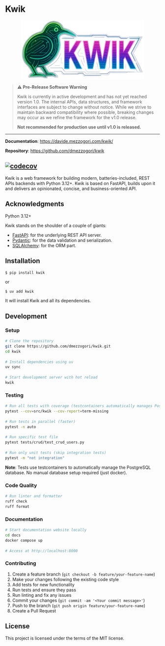 # Kwik

<div align="center">
<img src="docs/handbook/docs/img/logo.png" alt="Kwik Logo" width="400">
</div>

> **⚠️ Pre-Release Software Warning**
> 
> Kwik is currently in active development and has not yet reached version 1.0. The internal APIs, data structures, and framework interfaces are subject to change without notice. While we strive to maintain backward compatibility where possible, breaking changes may occur as we refine the framework for the v1.0 release.
> 
> **Not recommended for production use until v1.0 is released.**

---

**Documentation**: https://davide.mezzogori.com/kwik/

**Repository**: https://github.com/dmezzogori/kwik

[![codecov](https://codecov.io/github/dmezzogori/kwik/branch/main/graph/badge.svg?token=7WBOPGCSWS)](https://codecov.io/github/dmezzogori/kwik)
---

Kwik is a web framework for building modern, batteries-included, REST APIs backends with Python 3.12+.
Kwik is based on FastAPI, builds upon it and delivers an opinionated, concise, and business-oriented API.


## Acknowledgments

Python 3.12+

Kwik stands on the shoulder of a couple of giants:

* [FastAPI](https://fastapi.tiangolo.com/): for the underlying REST API server.
* [Pydantic](https://docs.pydantic.dev/1.10/): for the data validation and serialization.
* [SQLAlchemy](https://www.sqlalchemy.org/): for the ORM part.

## Installation

```console
$ pip install kwik
```

or

```console
$ uv add kwik
```

It will install Kwik and all its dependencies.

## Development

### Setup

```bash
# Clone the repository
git clone https://github.com/dmezzogori/kwik.git
cd kwik

# Install dependencies using uv
uv sync

# Start development server with hot reload
kwik
```

### Testing

```bash
# Run all tests with coverage (testcontainers automatically manages PostgreSQL)
pytest --cov=src/kwik --cov-report=term-missing

# Run tests in parallel (faster)
pytest -n auto

# Run specific test file
pytest tests/crud/test_crud_users.py

# Run only unit tests (skip integration tests)
pytest -m "not integration"
```

**Note**: Tests use testcontainers to automatically manage the PostgreSQL database. No manual database setup required (just docker).

### Code Quality

```bash
# Run linter and formatter
ruff check
ruff format
```

### Documentation

```bash
# Start documentation website locally
cd docs
docker compose up

# Access at http://localhost:8000
```

### Contributing

1. Create a feature branch (`git checkout -b feature/your-feature-name`)
2. Make your changes following the existing code style
3. Add tests for new functionality
4. Run tests and ensure they pass
5. Run linting and fix any issues
6. Commit your changes (`git commit -am '<Your commit message>'`)
7. Push to the branch (`git push origin feature/your-feature-name`)
8. Create a Pull Request

## License

This project is licensed under the terms of the MIT license.
